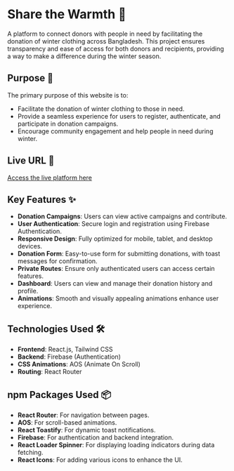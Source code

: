 # Share the Warmth 💙

A platform to connect donors with people in need by facilitating the donation of winter clothing across Bangladesh. This project ensures transparency and ease of access for both donors and recipients, providing a way to make a difference during the winter season.

## Purpose 🎯

The primary purpose of this website is to:
- Facilitate the donation of winter clothing to those in need.
- Provide a seamless experience for users to register, authenticate, and participate in donation campaigns.
- Encourage community engagement and help people in need during winter.

## Live URL 🔗

[Access the live platform here](https://share-the-warmth-ab7ef.web.app/)  

## Key Features ✨

- **Donation Campaigns**: Users can view active campaigns and contribute.
- **User Authentication**: Secure login and registration using Firebase Authentication.
- **Responsive Design**: Fully optimized for mobile, tablet, and desktop devices.
- **Donation Form**: Easy-to-use form for submitting donations, with toast messages for confirmation.
- **Private Routes**: Ensure only authenticated users can access certain features.
- **Dashboard**: Users can view and manage their donation history and profile.
- **Animations**: Smooth and visually appealing animations enhance user experience.

## Technologies Used 🛠️

- **Frontend**: React.js, Tailwind CSS
- **Backend**: Firebase (Authentication)
- **CSS Animations**: AOS (Animate On Scroll)
- **Routing**: React Router

## npm Packages Used 📦  
- **React Router**: For navigation between pages.  
- **AOS**: For scroll-based animations.  
- **React Toastify**: For dynamic toast notifications.  
- **Firebase**: For authentication and backend integration.  
- **React Loader Spinner**: For displaying loading indicators during data fetching.  
- **React Icons**: For adding various icons to enhance the UI.  


